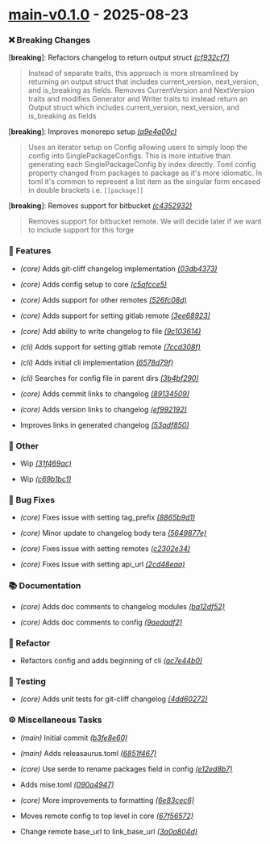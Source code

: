 # [main-v0.1.0](https://github.com/robgonnella/releasaurus/releases/tag/main-v0.1.0) - 2025-08-23

### ❌ Breaking Changes

[**breaking**]: Refactors changelog to return output struct [_(cf932cf7)_](https://github.com/robgonnella/releasaurus/commit/cf932cf74eb63557924cc8d4f7e807a1d2ff52cf)
> Instead of separate traits, this approach is more streamlined by
returning an output struct that includes current_version, next_version,
and is_breaking as fields.
> Removes CurrentVersion and NextVersion traits and
modifies Generator and Writer traits to instead return an Output struct
which includes current_version, next_version, and is_breaking as fields

[**breaking**]: Improves monorepo setup [_(a9e4a00c)_](https://github.com/robgonnella/releasaurus/commit/a9e4a00c8f5dd52e74e78240aa7dc538834a8027)
> Uses an iterator setup on Config allowing users to simply loop the
config into SinglePackageConfigs. This is more intuitive than generating
each SinglePackageConfig by index directly.
> Toml config property changed from packages to package
as it's more idiomatic. In toml it's common to represent a list item as
the singular form encased in double brackets i.e. `[[package]]`

[**breaking**]: Removes support for bitbucket [_(c4352932)_](https://github.com/robgonnella/releasaurus/commit/c43529320250da2e2a08152965818a581d4726d2)
> Removes support for bitbucket remote. We will decide
later if we want to include support for this forge


### 🚀 Features

- _(core)_ Adds git-cliff changelog implementation [_(03db4373)_](https://github.com/robgonnella/releasaurus/commit/03db43738f63122230cb24a9cadfcb083c61d9c9)

- _(core)_ Adds config setup to core [_(c5afcce5)_](https://github.com/robgonnella/releasaurus/commit/c5afcce5ea08b7ec85f3c476b1bb3da3a8899b6f)

- _(core)_ Adds support for other remotes [_(526fc08d)_](https://github.com/robgonnella/releasaurus/commit/526fc08d5f1c10a9fe8be0e884bc39d7551a713d)

- _(core)_ Adds support for setting gitlab remote [_(3ee68923)_](https://github.com/robgonnella/releasaurus/commit/3ee689235aa6cdb9566f04589178f97ec0ec0b66)

- _(core)_ Add ability to write changelog to file [_(9c103614)_](https://github.com/robgonnella/releasaurus/commit/9c103614e36fe52b8f08d4dd21ad48b9f3e77b7c)

- _(cli)_ Adds support for setting gitlab remote [_(7ccd308f)_](https://github.com/robgonnella/releasaurus/commit/7ccd308fcdb3fa85c1b08de3a6023f767eaf8607)

- _(cli)_ Adds initial cli implementation [_(6578d79f)_](https://github.com/robgonnella/releasaurus/commit/6578d79fbe8af7b48e101e4a4e5183c6c95ec8f6)

- _(cli)_ Searches for config file in parent dirs [_(3b4bf290)_](https://github.com/robgonnella/releasaurus/commit/3b4bf290f553c4ea1a3f8e6af11239e60e1b486b)

- _(core)_ Adds commit links to changelog [_(89134509)_](https://github.com/robgonnella/releasaurus/commit/891345091630605d6cfee3b7e648b521ae4c69d3)

- _(core)_ Adds version links to changelog [_(ef992192)_](https://github.com/robgonnella/releasaurus/commit/ef9921928d9bfa00cc09a505067e36e2450f55df)

- Improves links in generated changelog [_(53adf850)_](https://github.com/robgonnella/releasaurus/commit/53adf850a981a998bc200bcc985b363faf012e9d)


### 💼 Other

- Wip [_(31f469ac)_](https://github.com/robgonnella/releasaurus/commit/31f469acbf3cad6c9d8f2ecf2048a9868f24f397)

- Wip [_(c69b1bc1)_](https://github.com/robgonnella/releasaurus/commit/c69b1bc1f13e862a13d8766fb1e45b8317bd5363)


### 🐛 Bug Fixes

- _(core)_ Fixes issue with setting tag_prefix [_(8865b9d1)_](https://github.com/robgonnella/releasaurus/commit/8865b9d1ed465b045d858effd5b7a039cacbed74)

- _(core)_ Minor update to changelog body tera [_(5649877e)_](https://github.com/robgonnella/releasaurus/commit/5649877ea6fca6973d051eca7c3d2051d578cf42)

- _(core)_ Fixes issue with setting remotes [_(c2302e34)_](https://github.com/robgonnella/releasaurus/commit/c2302e34dea975ecd8b7df57a1a0be9c0ba23ebb)

- _(core)_ Fixes issue with setting api_url [_(2cd48eaa)_](https://github.com/robgonnella/releasaurus/commit/2cd48eaa2dc2d0f294fb98e51fb699f0f7d4b7b7)


### 📚 Documentation

- _(core)_ Adds doc comments to changelog modules [_(ba12df52)_](https://github.com/robgonnella/releasaurus/commit/ba12df529b7a99643775e1e270a7c9dafa05b442)

- _(core)_ Adds doc comments to config [_(9aedadf2)_](https://github.com/robgonnella/releasaurus/commit/9aedadf272efa47421f1f30c42097df6003929e9)


### 🚜 Refactor

- Refactors config and adds beginning of cli [_(ac7e44b0)_](https://github.com/robgonnella/releasaurus/commit/ac7e44b011ffbdb135efb9e8a18338918d3b8fad)


### 🧪 Testing

- _(core)_ Adds unit tests for git-cliff changelog [_(4dd60272)_](https://github.com/robgonnella/releasaurus/commit/4dd60272d6e453382017c8beb1e87e50db04ce45)


### ⚙️ Miscellaneous Tasks

- _(main)_ Initial commit [_(b3fe8e60)_](https://github.com/robgonnella/releasaurus/commit/b3fe8e60e1be6359624e082e1bd9e525b767ebb8)

- _(main)_ Adds releasaurus.toml [_(6851f467)_](https://github.com/robgonnella/releasaurus/commit/6851f46748721e980d79f8948216915c266da9b4)

- _(core)_ Use serde to rename packages field in config [_(e12ed8b7)_](https://github.com/robgonnella/releasaurus/commit/e12ed8b7dee79acfa0820e6b359dac20d1cdce73)

- Adds mise.toml [_(090a4947)_](https://github.com/robgonnella/releasaurus/commit/090a4947728d44eae40a54475fd980c79b4795a1)

- _(core)_ More improvements to formatting [_(6e83cec6)_](https://github.com/robgonnella/releasaurus/commit/6e83cec661cdc3ec217b32ce9551c442c27e9fa3)

- Moves remote config to top level in core [_(67f56572)_](https://github.com/robgonnella/releasaurus/commit/67f56572739059c91b7d6960d7499b1127313ba6)

- Change remote base_url to link_base_url [_(3a0a804d)_](https://github.com/robgonnella/releasaurus/commit/3a0a804d14e9c2c1aa8a92134b996b4e6880b31a)


